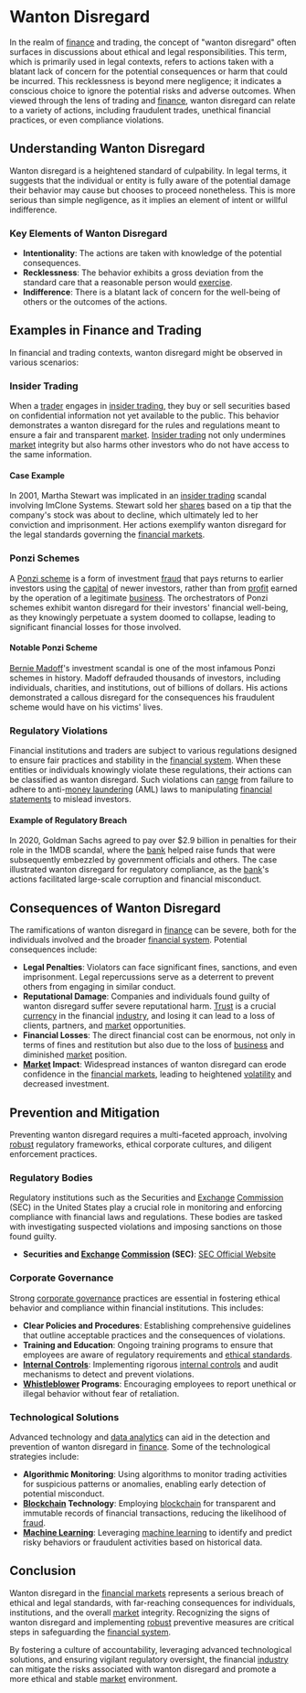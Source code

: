 # Wanton Disregard

In the realm of [finance](../f/finance.md) and trading, the concept of "wanton disregard" often surfaces in discussions about ethical and legal responsibilities. This term, which is primarily used in legal contexts, refers to actions taken with a blatant lack of concern for the potential consequences or harm that could be incurred. This recklessness is beyond mere negligence; it indicates a conscious choice to ignore the potential risks and adverse outcomes. When viewed through the lens of trading and [finance](../f/finance.md), wanton disregard can relate to a variety of actions, including fraudulent trades, unethical financial practices, or even compliance violations.

## Understanding Wanton Disregard

Wanton disregard is a heightened standard of culpability. In legal terms, it suggests that the individual or entity is fully aware of the potential damage their behavior may cause but chooses to proceed nonetheless. This is more serious than simple negligence, as it implies an element of intent or willful indifference.

### Key Elements of Wanton Disregard

- **Intentionality**: The actions are taken with knowledge of the potential consequences.
- **Recklessness**: The behavior exhibits a gross deviation from the standard care that a reasonable person would [exercise](../e/exercise.md).
- **Indifference**: There is a blatant lack of concern for the well-being of others or the outcomes of the actions.

## Examples in Finance and Trading

In financial and trading contexts, wanton disregard might be observed in various scenarios:

### Insider Trading

When a [trader](../t/trader.md) engages in [insider trading](../i/insider.md), they buy or sell securities based on confidential information not yet available to the public. This behavior demonstrates a wanton disregard for the rules and regulations meant to ensure a fair and transparent [market](../m/market.md). [Insider trading](../i/insider.md) not only undermines [market](../m/market.md) integrity but also harms other investors who do not have access to the same information.

#### Case Example

In 2001, Martha Stewart was implicated in an [insider trading](../i/insider.md) scandal involving ImClone Systems. Stewart sold her [shares](../s/shares.md) based on a tip that the company's stock was about to decline, which ultimately led to her conviction and imprisonment. Her actions exemplify wanton disregard for the legal standards governing the [financial markets](../f/financial_market.md).

### Ponzi Schemes

A [Ponzi scheme](../p/ponzi_scheme.md) is a form of investment [fraud](../f/fraud.md) that pays returns to earlier investors using the [capital](../c/capital.md) of newer investors, rather than from [profit](../p/profit.md) earned by the operation of a legitimate [business](../b/business.md). The orchestrators of Ponzi schemes exhibit wanton disregard for their investors' financial well-being, as they knowingly perpetuate a system doomed to collapse, leading to significant financial losses for those involved.

#### Notable Ponzi Scheme

[Bernie Madoff](../b/bernie_madoff.md)'s investment scandal is one of the most infamous Ponzi schemes in history. Madoff defrauded thousands of investors, including individuals, charities, and institutions, out of billions of dollars. His actions demonstrated a callous disregard for the consequences his fraudulent scheme would have on his victims' lives.

### Regulatory Violations

Financial institutions and traders are subject to various regulations designed to ensure fair practices and stability in the [financial system](../f/financial_system.md). When these entities or individuals knowingly violate these regulations, their actions can be classified as wanton disregard. Such violations can [range](../r/range.md) from failure to adhere to anti-[money laundering](../m/money_laundering.md) (AML) laws to manipulating [financial statements](../f/financial_statements.md) to mislead investors.

#### Example of Regulatory Breach

In 2020, Goldman Sachs agreed to pay over $2.9 billion in penalties for their role in the 1MDB scandal, where the [bank](../b/bank.md) helped raise funds that were subsequently embezzled by government officials and others. The case illustrated wanton disregard for regulatory compliance, as the [bank](../b/bank.md)'s actions facilitated large-scale corruption and financial misconduct.

## Consequences of Wanton Disregard

The ramifications of wanton disregard in [finance](../f/finance.md) can be severe, both for the individuals involved and the broader [financial system](../f/financial_system.md). Potential consequences include:

- **Legal Penalties**: Violators can face significant fines, sanctions, and even imprisonment. Legal repercussions serve as a deterrent to prevent others from engaging in similar conduct.
- **Reputational Damage**: Companies and individuals found guilty of wanton disregard suffer severe reputational harm. [Trust](../t/trust.md) is a crucial [currency](../c/currency.md) in the financial [industry](../i/industry.md), and losing it can lead to a loss of clients, partners, and [market](../m/market.md) opportunities.
- **Financial Losses**: The direct financial cost can be enormous, not only in terms of fines and restitution but also due to the loss of [business](../b/business.md) and diminished [market](../m/market.md) position.
- **[Market](../m/market.md) Impact**: Widespread instances of wanton disregard can erode confidence in the [financial markets](../f/financial_market.md), leading to heightened [volatility](../v/volatility.md) and decreased investment.

## Prevention and Mitigation

Preventing wanton disregard requires a multi-faceted approach, involving [robust](../r/robust.md) regulatory frameworks, ethical corporate cultures, and diligent enforcement practices.

### Regulatory Bodies

Regulatory institutions such as the Securities and [Exchange](../e/exchange.md) [Commission](../c/commission.md) (SEC) in the United States play a crucial role in monitoring and enforcing compliance with financial laws and regulations. These bodies are tasked with investigating suspected violations and imposing sanctions on those found guilty.

- **Securities and [Exchange](../e/exchange.md) [Commission](../c/commission.md) (SEC)**: [SEC Official Website](https://www.sec.gov)

### Corporate Governance

Strong [corporate governance](../c/corporate_governance.md) practices are essential in fostering ethical behavior and compliance within financial institutions. This includes:

- **Clear Policies and Procedures**: Establishing comprehensive guidelines that outline acceptable practices and the consequences of violations.
- **Training and Education**: Ongoing training programs to ensure that employees are aware of regulatory requirements and [ethical standards](../e/ethical_standards_in_trading.md).
- **[Internal Controls](../i/internal_controls.md)**: Implementing rigorous [internal controls](../i/internal_controls.md) and audit mechanisms to detect and prevent violations.
- **[Whistleblower](../w/whistleblower.md) Programs**: Encouraging employees to report unethical or illegal behavior without fear of retaliation.

### Technological Solutions

Advanced technology and [data analytics](../d/data_analytics.md) can aid in the detection and prevention of wanton disregard in [finance](../f/finance.md). Some of the technological strategies include:

- **Algorithmic Monitoring**: Using algorithms to monitor trading activities for suspicious patterns or anomalies, enabling early detection of potential misconduct.
- **[Blockchain](../b/blockchain_in_trading.md) Technology**: Employing [blockchain](../b/blockchain_in_trading.md) for transparent and immutable records of financial transactions, reducing the likelihood of [fraud](../f/fraud.md).
- **[Machine Learning](../m/machine_learning.md)**: Leveraging [machine learning](../m/machine_learning.md) to identify and predict risky behaviors or fraudulent activities based on historical data.

## Conclusion

Wanton disregard in the [financial markets](../f/financial_market.md) represents a serious breach of ethical and legal standards, with far-reaching consequences for individuals, institutions, and the overall [market](../m/market.md) integrity. Recognizing the signs of wanton disregard and implementing [robust](../r/robust.md) preventive measures are critical steps in safeguarding the [financial system](../f/financial_system.md).

By fostering a culture of accountability, leveraging advanced technological solutions, and ensuring vigilant regulatory oversight, the financial [industry](../i/industry.md) can mitigate the risks associated with wanton disregard and promote a more ethical and stable [market](../m/market.md) environment.